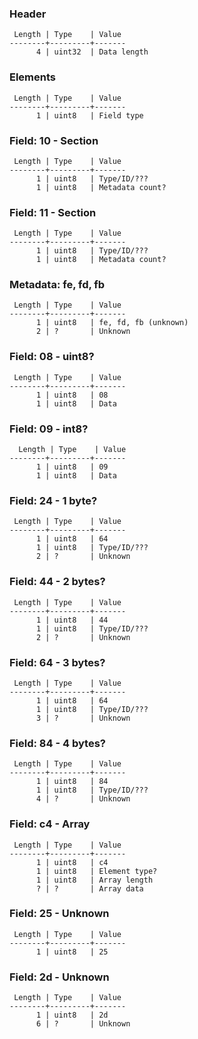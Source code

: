
### Header
```plain
 Length | Type    | Value
--------+---------+-------
      4 | uint32  | Data length
```

### Elements
```plain
 Length | Type    | Value
--------+---------+-------
      1 | uint8   | Field type
```

### Field: 10 - Section
```plain
 Length | Type    | Value
--------+---------+-------
      1 | uint8   | Type/ID/???
      1 | uint8   | Metadata count?
```

### Field: 11 - Section
```plain
 Length | Type    | Value
--------+---------+-------
      1 | uint8   | Type/ID/???
      1 | uint8   | Metadata count?
```


### Metadata: fe, fd, fb
```plain
 Length | Type    | Value
--------+---------+-------
      1 | uint8   | fe, fd, fb (unknown)
      2 | ?       | Unknown
```

### Field: 08 - uint8?
```plain
 Length | Type    | Value
--------+---------+-------
      1 | uint8   | 08
      1 | uint8   | Data
```

### Field: 09 - int8?
```plain
  Length | Type    | Value
--------+---------+-------
      1 | uint8   | 09
      1 | uint8   | Data
```

### Field: 24 - 1 byte?
```plain
 Length | Type    | Value
--------+---------+-------
      1 | uint8   | 64
      1 | uint8   | Type/ID/???
      2 | ?       | Unknown
```

### Field: 44 - 2 bytes?
```plain
 Length | Type    | Value
--------+---------+-------
      1 | uint8   | 44
      1 | uint8   | Type/ID/???
      2 | ?       | Unknown
```

### Field: 64 - 3 bytes?
```plain
 Length | Type    | Value
--------+---------+-------
      1 | uint8   | 64
      1 | uint8   | Type/ID/???
      3 | ?       | Unknown
```

### Field: 84 - 4 bytes?
```plain
 Length | Type    | Value
--------+---------+-------
      1 | uint8   | 84
      1 | uint8   | Type/ID/???
      4 | ?       | Unknown
```

### Field: c4 - Array
```plain
 Length | Type    | Value
--------+---------+-------
      1 | uint8   | c4
      1 | uint8   | Element type?
      1 | uint8   | Array length
      ? | ?       | Array data
```

### Field: 25 - Unknown
```plain
 Length | Type    | Value
--------+---------+-------
      1 | uint8   | 25
```

### Field: 2d - Unknown
```plain
 Length | Type    | Value
--------+---------+-------
      1 | uint8   | 2d
      6 | ?       | Unknown
```


